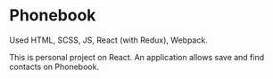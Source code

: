 # Phonebook

Used HTML, SCSS, JS, React (with Redux), Webpack.

This is personal project on React.
An application allows save and find contacts on Phonebook.
